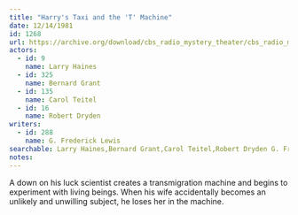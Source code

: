 ```yaml
---
title: "Harry's Taxi and the 'T' Machine"
date: 12/14/1981
id: 1268
url: https://archive.org/download/cbs_radio_mystery_theater/cbs_radio_mystery_theater-1251-1300.zip/cbs_radio_mystery_theater-1251-1300%2Fcbsrmt_1268_harrys_taxi_and_the_t_machine.mp3
actors:  
  - id: 9
    name: Larry Haines  
  - id: 325
    name: Bernard Grant  
  - id: 135
    name: Carol Teitel  
  - id: 16
    name: Robert Dryden
writers:  
  - id: 288
    name: G. Frederick Lewis
searchable: Larry Haines,Bernard Grant,Carol Teitel,Robert Dryden G. Frederick Lewis
notes:  
---
```

A down on his luck scientist creates a transmigration machine and begins to experiment with living beings. When his wife accidentally becomes an unlikely and unwilling subject, he loses her in the machine.